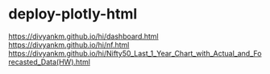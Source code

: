 # deploy-plotly-html
https://divyankm.github.io/hi/dashboard.html      
https://divyankm.github.io/hi/nf.html
https://divyankm.github.io/hi/Nifty50_Last_1_Year_Chart_with_Actual_and_Forecasted_Data(HW).html
